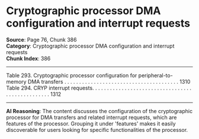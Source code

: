 # Cryptographic processor DMA configuration and interrupt requests

**Source**: Page 76, Chunk 386  
**Category**: Cryptographic processor DMA configuration and interrupt requests  
**Chunk Index**: 386

---

Table 293. Cryptographic processor configuration for
peripheral-to-memory DMA transfers . . . . . . . . . . . . . . . . . . . . . . . . . . . . . . . . . . . . . . . 1310
Table 294. CRYP interrupt requests. . . . . . . . . . . . . . . . . . . . . . . . . . . . . . . . . . . . . . . . . . . . . . . . . 1312

---

**AI Reasoning**: The content discusses the configuration of the cryptographic processor for DMA transfers and related interrupt requests, which are features of the processor. Grouping it under 'features' makes it easily discoverable for users looking for specific functionalities of the processor.
